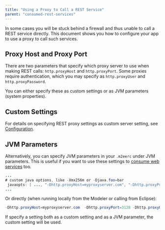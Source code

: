 ```yaml
---
title: "Using a Proxy to Call a REST Service"
parent: "consumed-rest-services"
---
```


In some cases you will be stuck behind a firewall and thus unable to call a REST service directly. This document shows you how to configure your app to use a proxy to call such services.

## Proxy Host and Proxy Port

There are two parameters that specify which proxy server to use when making REST calls: `http.proxyHost` and `http.proxyPort`. Some proxies require authentication, which you may specify as `http.proxyUser` and `http.proxyPassword`.

You can either specify these as custom settings or as JVM parameters (system properties).

## Custom Settings

For details on specifying REST proxy settings as custom server setting, see [Configuration](configuration#custom). 

## JVM Parameters

Alternatively, you can specify JVM parameters in your `.m2eerc` under JVM parameters. This is useful if you want to use these settings to [consume web services](using-a-proxy-to-call-a-webservice) too.

```java
...
# custom java options, like -Xmx256m or -Djava.foo=bar
 javaopts: [ ..., "-Dhttp.proxyHost=myproxyserver.com", "-Dhttp.proxyPort=3128", "-Dhttp.proxyUser=myusername" "-Dhttp.proxyPassword=mypassword" ]
...
```

Or directly (when running locally from the Modeler or calling from Eclipse):

```java
-Dhttp.proxyHost=myproxyserver.com  -Dhttp.proxyPort=3128 -Dhttp.proxyUser=myusername -Dhttp.proxyPassword=mypassword
```

If specify a setting both as a custom setting and as a JVM parameter, the custom setting will be used.
